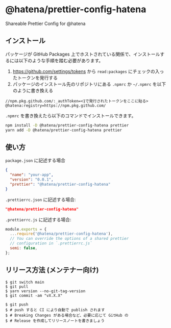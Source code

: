 # @hatena/prettier-config-hatena

Shareable Prettier Config for @hatena

## インストール

パッケージが GitHub Packages 上でホストされている関係で、インストールするには以下のような手順を踏む必要があります。

1. https://github.com/settings/tokens から `read:packages` にチェックの入ったトークンを発行する
2. パッケージのインストール先のリポジトリにある `.npmrc` か `~/.npmrc` を以下のように書き換える

```
//npm.pkg.github.com/:_authToken=<1で発行されたトークンをここに貼る>
@hatena:registry=https://npm.pkg.github.com/
```

`.npmrc` を書き換えたら以下のコマンドでインストールできます。

```bash
npm install -D @hatena/prettier-config-hatena prettier
yarn add -D @hatena/prettier-config-hatena prettier
```

## 使い方

`package.json` に記述する場合

```json
{
  "name": "your-app",
  "version": "0.0.1",
  "prettier": "@hatena/prettier-config-hatena"
}
```

`.prettierrc.json` に記述する場合:

```json
"@hatena/prettier-config-hatena"
```

`.prettierrc.js` に記述する場合:

```js
module.exports = {
  ...require('@hatena/prettier-config-hatena'),
  // You can override the options of a shared prettier
  // configuration in `.prettierrc.js`
  semi: false,
};
```

## リリース方法 (メンテナー向け)

```console
$ git switch main
$ git pull
$ yarn version --no-git-tag-version
$ git commit -am "vX.X.X"

$ git push
$ # push すると CI により自動で publish されます
$ # Breaking Changes がある場合など、必要に応じて GitHub の
$ # Release を作成してリリースノートを書きましょう
```
